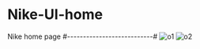 # Nike-UI-home
Nike home page 
#---------------------------#
![o1](https://github.com/Dhananjay-mygithubcode/Nike-UI-home/assets/145243777/6643da07-ea65-4cca-a4f3-e1ee0c273fdb)
![o2](https://github.com/Dhananjay-mygithubcode/Nike-UI-home/assets/145243777/f7806957-f4b3-42d7-8cae-a9d528003599)
